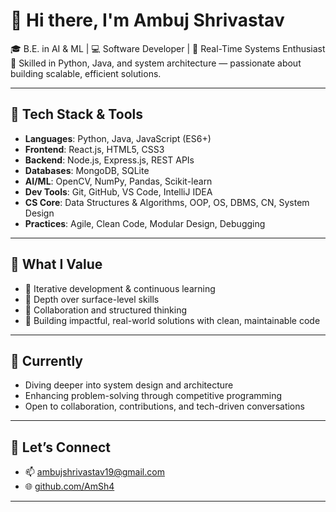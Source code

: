 # 👋 Hi there, I'm Ambuj Shrivastav

🎓 B.E. in AI & ML | 💻 Software Developer | 🤖 Real-Time Systems Enthusiast  
🔬 Skilled in Python, Java, and system architecture — passionate about building scalable, efficient solutions.

---

## 🔧 Tech Stack & Tools

- **Languages**: Python, Java, JavaScript (ES6+)
- **Frontend**: React.js, HTML5, CSS3  
- **Backend**: Node.js, Express.js, REST APIs  
- **Databases**: MongoDB, SQLite  
- **AI/ML**: OpenCV, NumPy, Pandas, Scikit-learn  
- **Dev Tools**: Git, GitHub, VS Code, IntelliJ IDEA  
- **CS Core**: Data Structures & Algorithms, OOP, OS, DBMS, CN, System Design  
- **Practices**: Agile, Clean Code, Modular Design, Debugging

---

## 💼 What I Value

- 🔁 Iterative development & continuous learning  
- 🧠 Depth over surface-level skills  
- 🤝 Collaboration and structured thinking  
- 🧪 Building impactful, real-world solutions with clean, maintainable code

---

## 🚀 Currently

- Diving deeper into system design and architecture  
- Enhancing problem-solving through competitive programming  
- Open to collaboration, contributions, and tech-driven conversations

---

## 🤝 Let’s Connect

- 📫 [ambujshrivastav19@gmail.com](mailto:ambujshrivastav19@gmail.com)  
- 🌐 [github.com/AmSh4](https://github.com/AmSh4)

---
